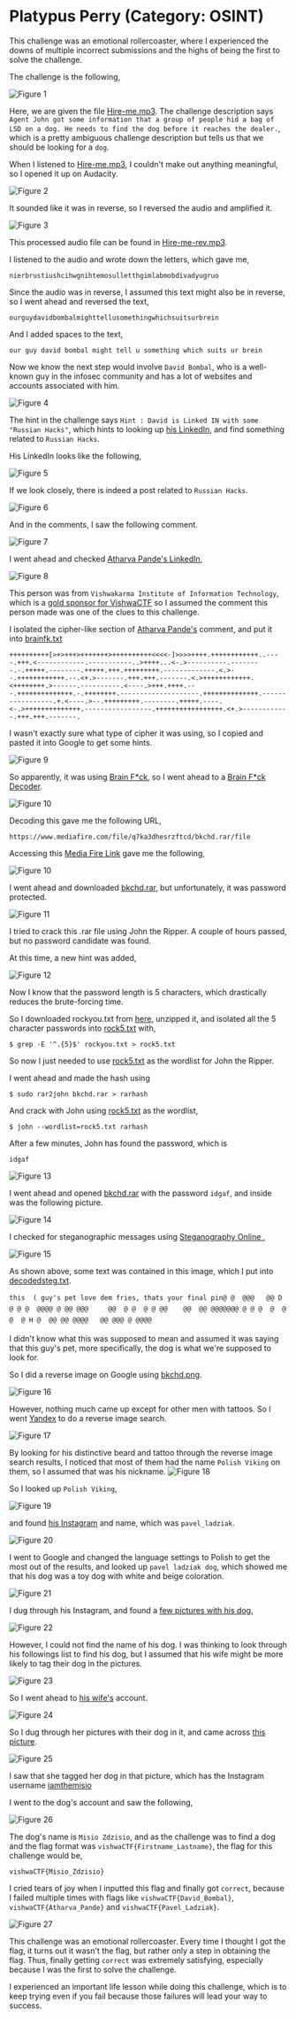 # Platypus Perry (Category: OSINT)

This challenge was an emotional rollercoaster, where I experienced the downs of multiple incorrect submissions and the highs of being the first to solve the challenge.

The challenge is the following,

![Figure 1](img/challengenew.png) 


Here, we are given the file [Hire-me.mp3](./files/Hire-me.mp3). 
The challenge description says `Agent John got some information that a group of people hid a bag of LSD on a dog. He needs to find the dog before it reaches the dealer.`, which is a pretty ambiguous challenge description but tells us that we should be looking for a `dog`.



When I listened to [Hire-me.mp3](./files/Hire-me.mp3), I couldn't make out anything meaningful, so I opened it up on Audacity.

![Figure 2](img/audio1.png) 

It sounded like it was in reverse, so I reversed the audio and amplified it.

![Figure 3](img/audio2.png) 

This processed audio file can be found in [Hire-me-rev.mp3](./files/Hire-me-rev.mp3). 

I listened to the audio and wrote down the letters, which gave me,

`nierbrustiushcihwgnihtemosulletthgimlabmobdivadyugruo`

Since the audio was in reverse, I assumed this text might also be in reverse, so I went ahead and reversed the text,

`ourguydavidbombalmighttellusomethingwhichsuitsurbrein`

And I added spaces to the text,

`our guy david bombal might tell u something which suits ur brein`

Now we know the next step would involve `David Bombal`, who is a well-known guy in the infosec community and has a lot of websites and accounts associated with him.

![Figure 4](img/bombal.png) 


The hint in the challenge says `Hint : David is Linked IN with some "Russian Hacks"`, which hints to looking up [his LinkedIn](https://www.linkedin.com/in/davidbombal/), and find something related to `Russian Hacks`.

His LinkedIn looks like the following,

![Figure 5](img/linkedin.png) 

If we look closely, there is indeed a post related to `Russian Hacks`.

![Figure 6](img/russia.png) 

And in the comments, I saw the following comment.

![Figure 7](img/comment.png) 


I went ahead and checked [Atharva Pande's LinkedIn](https://www.linkedin.com/in/atharva-pande-277b58206/),


![Figure 8](img/link.png) 

This person was from `Vishwakarma Institute of Information Technology`, which is a [gold sponsor for VishwaCTF](https://ctftime.org/event/1548) so I assumed the comment this person made was one of the clues to this challenge.

I isolated the cipher-like section of [Atharva Pande's](https://www.linkedin.com/in/atharva-pande-277b58206/) comment, and put it into [brainfk.txt](./files/brainfk.txt)

```
++++++++++[>+>+++>+++++++>++++++++++<<<<-]>>>>++++.++++++++++++..----.+++.<------------.-----------..>++++...<-.>----------.--------.-.+++++.--------.+++++.+++.+++++++++.-------------.<.>--.++++++++++++.--.<+.>-------.+++.+++.-------.<.>++++++++++++.<++++++++.>------.----------.<----.>+++.++++.---.++++++++++++++.-.++++++++.--------------------.++++++++++++++.-----------------.+.<----.>--.+++++++++.--------.+++++.----.<-.>++++++++++++++.-----------------.+++++++++++++++++.<+.>------------.+++.+++.-------.
```



I wasn't exactly sure what type of cipher it was using, so I copied and pasted it into Google to get some hints.

![Figure 9](img/brainf.png) 

So apparently, it was using [Brain F*ck](https://en.wikipedia.org/wiki/Brainfuck), so I went ahead to a [Brain F*ck Decoder](https://www.dcode.fr/brainfuck-language).


![Figure 10](img/braindecode.png) 

Decoding this gave me the following URL,

`https://www.mediafire.com/file/q7ka3dhesrzftcd/bkchd.rar/file`

Accessing this [Media Fire Link](https://www.mediafire.com/file/q7ka3dhesrzftcd/bkchd.rar/file) gave me the following,

![Figure 10](img/rar.png) 

I went ahead and downloaded [bkchd.rar](./files/bkchd.rar), but unfortunately, it was password protected.

![Figure 11](img/password.png) 

I tried to crack this .rar file using John the Ripper. A couple of hours passed, but no password candidate was found. 

At this time, a new hint was added,

![Figure 12](img/hint.png) 

Now I know that the password length is 5 characters, which drastically reduces the brute-forcing time.

So I downloaded rockyou.txt from [here](https://github.com/praetorian-inc/Hob0Rules/blob/master/wordlists/rockyou.txt.gz), unzipped it, and isolated all the 5 character passwords into [rock5.txt](./files/rock5.txt) with,

`$ grep -E '^.{5}$' rockyou.txt > rock5.txt`


So now I just needed to use [rock5.txt](./files/rock5.txt) as the wordlist for John the Ripper. 

I went ahead and made the hash using

`$ sudo rar2john bkchd.rar > rarhash`


And crack with John using [rock5.txt](./files/rock5.txt) as the wordlist,

`$ john --wordlist=rock5.txt rarhash `

After a few minutes, John has found the password, which is 

`idgaf`

![Figure 13](img/john.png) 


I went ahead and opened [bkchd.rar](./files/bkchd.rar) with the password `idgaf`, and inside was the following picture. 

![Figure 14](files/bkchd.png) 


I checked for steganographic messages using [Steganography Online
](https://stylesuxx.github.io/steganography/), 

![Figure 15](img/steg.png) 

As shown above, some text was contained in this image, which I put into [decodedsteg.txt](./files/decodedsteg.txt). 

```
this  ( guy's pet love dem fries, thats your final pin@ @  @@@   @@ D @ @ @  @@@@ @ @@ @@@     @@  @ @  @ @ @@    @@  @@ @@@@@@@ @ @ @  @  @ @  @ H @  @@ @@ @@@@   @@ @@@ @ @@@@
```

I didn't know what this was supposed to mean and assumed it was saying that this guy's pet, more specifically, the dog is what we're supposed to look for.

So I did a reverse image on Google using [bkchd.png](./files/bkchd.png).

![Figure 16](img/rev.png) 

However, nothing much came up except for other men with tattoos. So I went [Yandex](https://yandex.com/images/) to do a reverse image search.

![Figure 17](img/yandex.png) 


By looking for his distinctive beard and tattoo through the reverse image search results, I noticed that most of them had the name `Polish Viking` on them, so I assumed that was his nickname.
![Figure 18](img/yandex2.png) 

So I looked up `Polish Viking`,


![Figure 19](img/polish.png) 


and found [his Instagram](https://www.instagram.com/pavel_ladziak/) and name, which was `pavel_ladziak`.

![Figure 20](img/pavel.png) 



I went to Google and changed the language settings to Polish to get the most out of the results, and looked up `pavel ladziak dog`, which showed me that his dog was a toy dog with white and beige coloration. 

![Figure 21](img/paveldog.png) 


I dug through his Instagram, and found a [few pictures with his dog](https://www.instagram.com/p/COQt4rkB5oa/),

![Figure 22](img/paveldog2.png) 

However, I could not find the name of his dog. I was thinking to look through his followings list to find his dog, but I assumed that his wife might be more likely to tag their dog in the pictures.


![Figure 23](img/wife.png) 

So I went ahead to [his wife's](https://www.instagram.com/natalia.ziecina/) account.


![Figure 24](img/natalia.png) 


So I dug through her pictures with their dog in it, and came across [this picture](https://www.instagram.com/p/CPbQ_mjrKGI/).


![Figure 25](img/dogwalk.png) 


I saw that she tagged her dog in that picture, which has the Instagram username [iamthemisio](https://www.instagram.com/iamthemisio/)



I went to the dog's account and saw the following,


![Figure 26](img/misio.png) 

The dog's name is `Misio Zdzisio`, and as the challenge was to find a dog and the flag format was `vishwaCTF{Firstname_Lastname}`, the flag for this challenge would be,

 `vishwaCTF{Misio_Zdzisio}`


I cried tears of joy when I inputted this flag and finally got `correct`, because I failed multiple times with flags like `vishwaCTF{David_Bombal}`, `vishwaCTF{Atharva_Pande}` and  `vishwaCTF{Pavel_Ladziak}`. 

![Figure 27](img/correct.png) 

This challenge was an emotional rollercoaster. Every time I thought I got the flag, it turns out it wasn't the flag, but rather only a step in obtaining the flag. Thus, finally getting `correct` was extremely satisfying, especially because I was the first to solve the challenge.

I experienced an important life lesson while doing this challenge, which is to keep trying even if you fail because those failures will lead your way to success.


